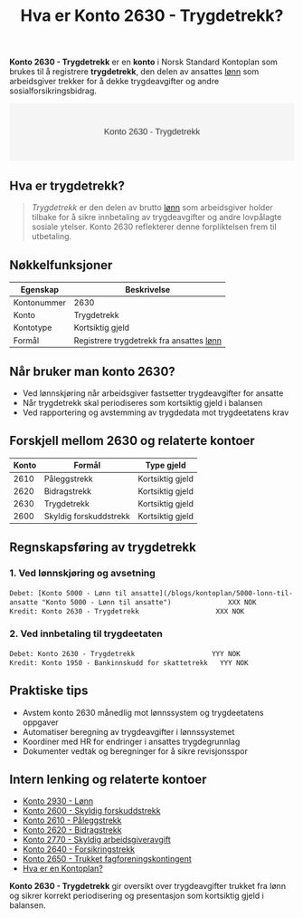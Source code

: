 ﻿---
title: "Hva er Konto 2630 - Trygdetrekk?"
seoTitle: "Konto 2630 | Trygdetrekk | Kontoplan"
description: "Konto 2630 brukes til å registrere trygdetrekk trukket fra ansattes lønn for trygdeavgifter og sosiale ytelser, som kortsiktig gjeld frem til innbetaling. Lær når kontoen benyttes, bokføring og avstemming."
summary: "Konto 2630: trygdetrekk trukket fra lønn. Bruk, bokføring og avstemming."
---

**Konto 2630 - Trygdetrekk** er en **konto** i Norsk Standard Kontoplan som brukes til å registrere **trygdetrekk**, den delen av ansattes [lønn](/blogs/kontoplan/2930-lonn "Konto 2930 - Lønn") som arbeidsgiver trekker for å dekke trygdeavgifter og andre sosialforsikringsbidrag.

![Illustrasjon av konto 2630 Trygdetrekk](2630-trygdetrekk-image.svg)

## Hva er trygdetrekk?

> *Trygdetrekk* er den delen av brutto [lønn](/blogs/kontoplan/2930-lonn "Konto 2930 - Lønn") som arbeidsgiver holder tilbake for å sikre innbetaling av trygdeavgifter og andre lovpålagte sosiale ytelser. Konto 2630 reflekterer denne forpliktelsen frem til utbetaling.

## Nøkkelfunksjoner

| Egenskap      | Beskrivelse                                           |
|---------------|-------------------------------------------------------|
| Kontonummer   | 2630                                                  |
| Konto         | Trygdetrekk                                           |
| Kontotype     | Kortsiktig gjeld                                      |
| Formål        | Registrere trygdetrekk fra ansattes [lønn](/blogs/kontoplan/2930-lonn "Konto 2930 - Lønn")              |

## Når bruker man konto 2630?

* Ved lønnskjøring når arbeidsgiver fastsetter trygdeavgifter for ansatte
* Når trygdetrekk skal periodiseres som kortsiktig gjeld i balansen
* Ved rapportering og avstemming av trygdedata mot trygdeetatens krav

## Forskjell mellom 2630 og relaterte kontoer

| Konto  | Formål                         | Type gjeld      |
|--------|--------------------------------|-----------------|
| 2610   | Påleggstrekk                   | Kortsiktig gjeld|
| 2620   | Bidragstrekk                   | Kortsiktig gjeld|
| 2630   | Trygdetrekk                    | Kortsiktig gjeld|
| 2600   | Skyldig forskuddstrekk         | Kortsiktig gjeld|

## Regnskapsføring av trygdetrekk

### 1. Ved lønnskjøring og avsetning

```plaintext
Debet: [Konto 5000 - Lønn til ansatte](/blogs/kontoplan/5000-lonn-til-ansatte "Konto 5000 - Lønn til ansatte")              XXX NOK
Kredit: Konto 2630 - Trygdetrekk                   XXX NOK
```

### 2. Ved innbetaling til trygdeetaten

```plaintext
Debet: Konto 2630 - Trygdetrekk                   YYY NOK
Kredit: Konto 1950 - Bankinnskudd for skattetrekk   YYY NOK
```

## Praktiske tips

* Avstem konto 2630 månedlig mot lønnssystem og trygdeetatens oppgaver
* Automatiser beregning av trygdeavgifter i lønnssystemet
* Koordiner med HR for endringer i ansattes trygdegrunnlag
* Dokumenter vedtak og beregninger for å sikre revisjonsspor

## Intern lenking og relaterte kontoer

* [Konto 2930 - Lønn](/blogs/kontoplan/2930-lonn "Konto 2930 - Lønn")
* [Konto 2600 - Skyldig forskuddstrekk](/blogs/kontoplan/2600-forskuddstrekk "Konto 2600 - Skyldig forskuddstrekk")
* [Konto 2610 - Påleggstrekk](/blogs/kontoplan/2610-paalleggstrekk "Konto 2610 - Påleggstrekk")
* [Konto 2620 - Bidragstrekk](/blogs/kontoplan/2620-bidragstrekk "Konto 2620 - Bidragstrekk")
* [Konto 2770 - Skyldig arbeidsgiveravgift](/blogs/kontoplan/2770-skyldig-arbeidsgiveravgift "Konto 2770 - Skyldig arbeidsgiveravgift")
 * [Konto 2640 - Forsikringstrekk](/blogs/kontoplan/2640-forsikringstrekk "Konto 2640 - Forsikringstrekk")
 * [Konto 2650 - Trukket fagforeningskontingent](/blogs/kontoplan/2650-trukket-fagforeningskontingent "Konto 2650 - Trukket fagforeningskontingent")
 * [Hva er en Kontoplan?](/blogs/regnskap/hva-er-kontoplan "Hva er en Kontoplan? Komplett Guide til Kontoplaner i Norsk Regnskap")

**Konto 2630 - Trygdetrekk** gir oversikt over trygdeavgifter trukket fra lønn og sikrer korrekt periodisering og presentasjon som kortsiktig gjeld i balansen.







